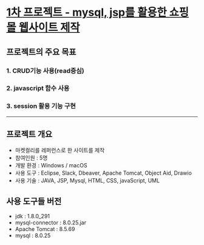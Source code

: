 # [1차 프로젝트 - mysql, jsp를 활용한 쇼핑몰 웹사이트 제작](https://docs.google.com/presentation/d/1JnSHsYpnD8L6r-A1TfyiznZKMUtssj16/edit?usp=sharing&ouid=109174908328410260244&rtpof=true&sd=true)

## <strong>프로젝트의 주요 목표</strong>
  ### 1.  CRUD기능 사용(read중심)
  ### 2.  javascript 함수 사용
  ### 3.  session 활용 기능 구현
  
  
---



## 프로젝트 개요
  + 마켓컬리를 레퍼런스로 한 사이트를 제작
  + 참여인원 : 5명  
  + 개발 환경 : Windows / macOS  
  + 사용 도구 : Eclipse, Slack, Dbeaver, Apache Tomcat, Object Aid, Drawio  
  + 사용 기술 : JAVA, JSP, Mysql, HTML, CSS, javaScript, UML  
  

## 사용 도구들 버전 
+ jdk : 1.8.0_291
+ mysql-connector : 8.0.25.jar 
+ Apache Tomcat : 8.5.69 
+ mysql : 8.0.25



